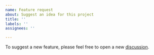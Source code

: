 ```yaml
---
name: Feature request
about: Suggest an idea for this project
title: ''
labels: ''
assignees: ''

---
```


To suggest a new feature, please feel free to open a new [discussion](https://github.com/firtadokei/codeigniter-vitejs/discussions).
